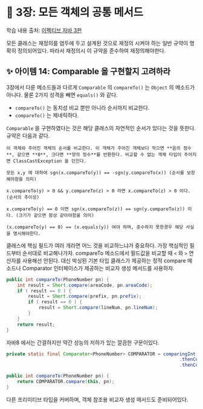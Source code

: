 # 💎 3장: 모든 객체의 공통 메서드

학습 내용 출처: [이펙티브 자바 3판](http://ebook.insightbook.co.kr/book/66)

모든 클래스는 재정의를 염두에 두고 설계된 것으로 재정의 시켜야 하는 일반 규약이 명확히 정의되어있다. 따라서 재정의시 이 규약을 준수하여 재정의해야한다.

## ✨ 아이템 14: Comparable 을 구현할지 고려하라

3장에서 다룬 메소드들과 다르게 `Comparable` 의 `compareTo()` 는 `Object` 의 메소드가 아니다. 물론 2가지 성격을 빼면 `equals()` 와 같다.

- `compareTo()` 는 동치성 비교 뿐만 아니라 순서까지 비교한다.
- `compareTo()` 는 제네릭하다.

`Comparable` 을 구현하였다는 것은 해당 클래스의 자연적인 순서가 있다는 것을 뜻한다. 규약은 다음과 같다.

```text
이 객체와 주어진 객체의 순서를 비교한다. 이 객체가 주어진 객체보다 작으면 **음의 정수**, 같으면 **0**, 크다면 **양의 정수**를 반환한다. 비교할 수 없는 객체 타입이 주어지면 ClassCastException 을 던진다.

모든 x,y 에 대하여 sgn(x.compareTo(y)) == -sgn(y.compareTo(x)) (순서를 보장해야함을 의미)

x.compareTo(y) > 0 && y.compareTo(z) > 0 라면 x.compareTo(z) > 0 이다. (순서의 추이성)

x.compareTo(y) == 0 이면 sgn(x.compareTo(z)) == sgn(y.compareTo(z)) 이다. (크기가 같으면 항상 같아야함을 의미)

(x.compareTo(y) == 0) == (x.equals(y)) 여야 하며, 준수하지 못한경우 해당 사실을 명시해야한다.
```

클래스에 핵심 필드가 여러 개라면 어느 것을 비교하느냐가 중요하다. 가장 핵심적인 필드부터 순서대로 비교해나가자. compareTo 메소드에서 필드값을 비교할 때 `<` 와 `>` 연산자를 사용해선 안된다. 대신 박싱된 기본 타입 클래스가 제공하는 정적 compare 메소드나 Comparator 인터페이스가 제공하는 비교자 생성 메서드를 사용하자.

```java
public int compareTo(PhoneNumber pn) {
    int result = Short.compare(areaCode, pn.areaCode);
    if ( result == 0 ) {
        result = Short.compare(prefix, pn.prefix);
        if ( result == 0 ) {
            result = Short.compare(lineNum, pn.lineNum);
        }
    }
    return result;
}
```

자바8 에서는 간결하지만 약간 성능의 저하가 있는 깔끔한 구문이있다.

```java
private static final Comparator<PhoneNumber> COMPARATOR = comparingInt((PhoneNumber pn) -> pn.areaCode)
                                                                .thenComparingInt(pn -> pn.prefix)
                                                                .thenComparingInt(pn -> pn.lineNum);

public int compareTo(PhoneNumber pn) {
    return COMPARATOR.compare(this, pn);
}
```

다른 프리미티브 타입을 커버하며, 객체 참조용 비교자 생성 메서드도 준비되어있다.
